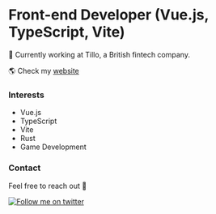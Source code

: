 # Front-end Developer (Vue.js, TypeScript, Vite)

🔭 Currently working at Tillo, a British fintech company.

🌎 Check my [website](https://jackchapman.dev/)

### Interests

- Vue.js
- TypeScript
- Vite
- Rust
- Game Development

### Contact

Feel free to reach out 💬

<a href="https://twitter.com/jackchapman093">
    <img src="https://raw.githubusercontent.com/Iwi4a/iwi4a/master/assets/twitter.svg" alt="Follow me on twitter">
</a>
